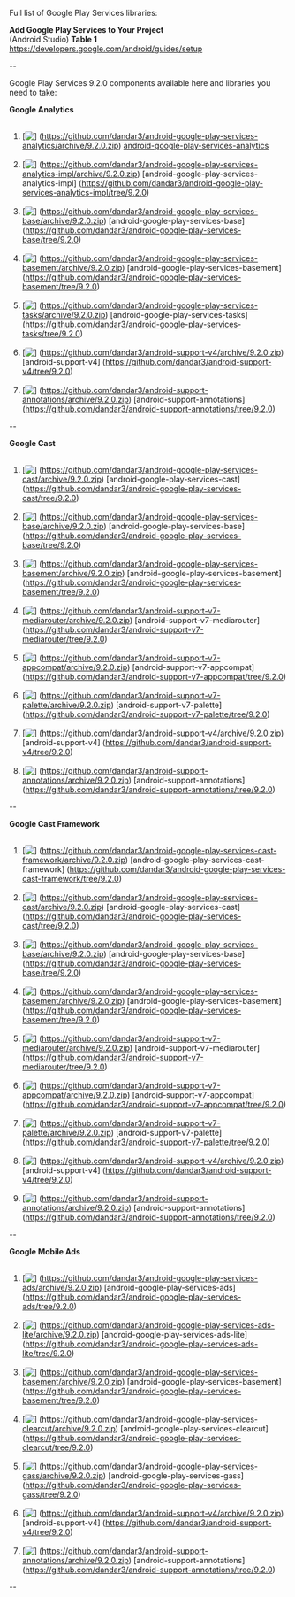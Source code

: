 Full list of Google Play Services libraries:<br/>

**Add Google Play Services to Your Project**<br/>
(Android Studio) **Table 1**<br/>
https://developers.google.com/android/guides/setup

--

Google Play Services 9.2.0 components available here and libraries you need to take:

**Google Analytics**<br/>
&#160;&#160;&#160;&#160;&#160;
1. [<img src="https://github.com/google/material-design-icons/blob/master/file/1x_web/ic_file_download_black_24dp.png" align="top" />]
(https://github.com/dandar3/android-google-play-services-analytics/archive/9.2.0.zip)
[android-google-play-services-analytics](https://github.com/dandar3/android-google-play-services-analytics/tree/9.2.0)<br/>
&#160;&#160;&#160;&#160;&#160;
2. [<img src="https://github.com/google/material-design-icons/blob/master/file/1x_web/ic_file_download_black_24dp.png" align="top" />]
(https://github.com/dandar3/android-google-play-services-analytics-impl/archive/9.2.0.zip)
[android-google-play-services-analytics-impl]
(https://github.com/dandar3/android-google-play-services-analytics-impl/tree/9.2.0)<br/>
&#160;&#160;&#160;&#160;&#160;
3. [<img src="https://github.com/google/material-design-icons/blob/master/file/1x_web/ic_file_download_black_24dp.png" align="top" />]
(https://github.com/dandar3/android-google-play-services-base/archive/9.2.0.zip)
[android-google-play-services-base]
(https://github.com/dandar3/android-google-play-services-base/tree/9.2.0)<br/>
&#160;&#160;&#160;&#160;&#160;
4. [<img src="https://github.com/google/material-design-icons/blob/master/file/1x_web/ic_file_download_black_24dp.png" align="top" />]
(https://github.com/dandar3/android-google-play-services-basement/archive/9.2.0.zip)
[android-google-play-services-basement]
(https://github.com/dandar3/android-google-play-services-basement/tree/9.2.0)<br/>
&#160;&#160;&#160;&#160;&#160;
5. [<img src="https://github.com/google/material-design-icons/blob/master/file/1x_web/ic_file_download_black_24dp.png" align="top" />]
(https://github.com/dandar3/android-google-play-services-tasks/archive/9.2.0.zip)
[android-google-play-services-tasks] 
(https://github.com/dandar3/android-google-play-services-tasks/tree/9.2.0)<br/>
&#160;&#160;&#160;&#160;&#160;
6. [<img src="https://github.com/google/material-design-icons/blob/master/file/1x_web/ic_file_download_black_24dp.png" align="top" />]
(https://github.com/dandar3/android-support-v4/archive/9.2.0.zip)
[android-support-v4]
(https://github.com/dandar3/android-support-v4/tree/9.2.0)<br/>
&#160;&#160;&#160;&#160;&#160;
7. [<img src="https://github.com/google/material-design-icons/blob/master/file/1x_web/ic_file_download_black_24dp.png" align="top" />]
(https://github.com/dandar3/android-support-annotations/archive/9.2.0.zip)
[android-support-annotations]
(https://github.com/dandar3/android-support-annotations/tree/9.2.0)

--

**Google Cast**<br/>
&#160;&#160;&#160;&#160;&#160;
1. [<img src="https://github.com/google/material-design-icons/blob/master/file/1x_web/ic_file_download_black_24dp.png" align="top" />]
(https://github.com/dandar3/android-google-play-services-cast/archive/9.2.0.zip)
[android-google-play-services-cast]
(https://github.com/dandar3/android-google-play-services-cast/tree/9.2.0)<br/>
&#160;&#160;&#160;&#160;&#160;
2. [<img src="https://github.com/google/material-design-icons/blob/master/file/1x_web/ic_file_download_black_24dp.png" align="top" />]
(https://github.com/dandar3/android-google-play-services-base/archive/9.2.0.zip)
[android-google-play-services-base]
(https://github.com/dandar3/android-google-play-services-base/tree/9.2.0)<br/>
&#160;&#160;&#160;&#160;&#160;
3. [<img src="https://github.com/google/material-design-icons/blob/master/file/1x_web/ic_file_download_black_24dp.png" align="top" />]
(https://github.com/dandar3/android-google-play-services-basement/archive/9.2.0.zip)
[android-google-play-services-basement]
(https://github.com/dandar3/android-google-play-services-basement/tree/9.2.0)<br/>
&#160;&#160;&#160;&#160;&#160;
4. [<img src="https://github.com/google/material-design-icons/blob/master/file/1x_web/ic_file_download_black_24dp.png" align="top" />]
(https://github.com/dandar3/android-support-v7-mediarouter/archive/9.2.0.zip)
[android-support-v7-mediarouter]
(https://github.com/dandar3/android-support-v7-mediarouter/tree/9.2.0)<br/>
&#160;&#160;&#160;&#160;&#160;
5. [<img src="https://github.com/google/material-design-icons/blob/master/file/1x_web/ic_file_download_black_24dp.png" align="top" />]
(https://github.com/dandar3/android-support-v7-appcompat/archive/9.2.0.zip)
[android-support-v7-appcompat]
(https://github.com/dandar3/android-support-v7-appcompat/tree/9.2.0)<br/>
&#160;&#160;&#160;&#160;&#160;
6. [<img src="https://github.com/google/material-design-icons/blob/master/file/1x_web/ic_file_download_black_24dp.png" align="top" />]
(https://github.com/dandar3/android-support-v7-palette/archive/9.2.0.zip)
[android-support-v7-palette]
(https://github.com/dandar3/android-support-v7-palette/tree/9.2.0)<br/>
&#160;&#160;&#160;&#160;&#160;
7. [<img src="https://github.com/google/material-design-icons/blob/master/file/1x_web/ic_file_download_black_24dp.png" align="top" />]
(https://github.com/dandar3/android-support-v4/archive/9.2.0.zip)
[android-support-v4]
(https://github.com/dandar3/android-support-v4/tree/9.2.0)<br/>
&#160;&#160;&#160;&#160;&#160;
8. [<img src="https://github.com/google/material-design-icons/blob/master/file/1x_web/ic_file_download_black_24dp.png" align="top" />]
(https://github.com/dandar3/android-support-annotations/archive/9.2.0.zip)
[android-support-annotations]
(https://github.com/dandar3/android-support-annotations/tree/9.2.0)<br/>

--

**Google Cast Framework**<br/>
&#160;&#160;&#160;&#160;&#160;
1. [<img src="https://github.com/google/material-design-icons/blob/master/file/1x_web/ic_file_download_black_24dp.png" align="top" />]
(https://github.com/dandar3/android-google-play-services-cast-framework/archive/9.2.0.zip)
[android-google-play-services-cast-framework]
(https://github.com/dandar3/android-google-play-services-cast-framework/tree/9.2.0)<br/>
&#160;&#160;&#160;&#160;&#160;
2. [<img src="https://github.com/google/material-design-icons/blob/master/file/1x_web/ic_file_download_black_24dp.png" align="top" />]
(https://github.com/dandar3/android-google-play-services-cast/archive/9.2.0.zip)
[android-google-play-services-cast]
(https://github.com/dandar3/android-google-play-services-cast/tree/9.2.0)<br/>
&#160;&#160;&#160;&#160;&#160;
3. [<img src="https://github.com/google/material-design-icons/blob/master/file/1x_web/ic_file_download_black_24dp.png" align="top" />]
(https://github.com/dandar3/android-google-play-services-base/archive/9.2.0.zip)
[android-google-play-services-base]
(https://github.com/dandar3/android-google-play-services-base/tree/9.2.0)<br/>
&#160;&#160;&#160;&#160;&#160;
4. [<img src="https://github.com/google/material-design-icons/blob/master/file/1x_web/ic_file_download_black_24dp.png" align="top" />]
(https://github.com/dandar3/android-google-play-services-basement/archive/9.2.0.zip)
[android-google-play-services-basement]
(https://github.com/dandar3/android-google-play-services-basement/tree/9.2.0)<br/>
&#160;&#160;&#160;&#160;&#160;
5. [<img src="https://github.com/google/material-design-icons/blob/master/file/1x_web/ic_file_download_black_24dp.png" align="top" />]
(https://github.com/dandar3/android-support-v7-mediarouter/archive/9.2.0.zip)
[android-support-v7-mediarouter]
(https://github.com/dandar3/android-support-v7-mediarouter/tree/9.2.0)<br/>
&#160;&#160;&#160;&#160;&#160;
6. [<img src="https://github.com/google/material-design-icons/blob/master/file/1x_web/ic_file_download_black_24dp.png" align="top" />]
(https://github.com/dandar3/android-support-v7-appcompat/archive/9.2.0.zip)
[android-support-v7-appcompat]
(https://github.com/dandar3/android-support-v7-appcompat/tree/9.2.0)<br/>
&#160;&#160;&#160;&#160;&#160;
7. [<img src="https://github.com/google/material-design-icons/blob/master/file/1x_web/ic_file_download_black_24dp.png" align="top" />]
(https://github.com/dandar3/android-support-v7-palette/archive/9.2.0.zip)
[android-support-v7-palette]
(https://github.com/dandar3/android-support-v7-palette/tree/9.2.0)<br/>
&#160;&#160;&#160;&#160;&#160;
8. [<img src="https://github.com/google/material-design-icons/blob/master/file/1x_web/ic_file_download_black_24dp.png" align="top" />]
(https://github.com/dandar3/android-support-v4/archive/9.2.0.zip)
[android-support-v4]
(https://github.com/dandar3/android-support-v4/tree/9.2.0)<br/>
&#160;&#160;&#160;&#160;&#160;
9. [<img src="https://github.com/google/material-design-icons/blob/master/file/1x_web/ic_file_download_black_24dp.png" align="top" />]
(https://github.com/dandar3/android-support-annotations/archive/9.2.0.zip)
[android-support-annotations]
(https://github.com/dandar3/android-support-annotations/tree/9.2.0)<br/>

--

**Google Mobile Ads**<br/>
&#160;&#160;&#160;&#160;&#160;
1. [<img src="https://github.com/google/material-design-icons/blob/master/file/1x_web/ic_file_download_black_24dp.png" align="top" />]
(https://github.com/dandar3/android-google-play-services-ads/archive/9.2.0.zip)
[android-google-play-services-ads]
(https://github.com/dandar3/android-google-play-services-ads/tree/9.2.0)<br/>
&#160;&#160;&#160;&#160;&#160;
2. [<img src="https://github.com/google/material-design-icons/blob/master/file/1x_web/ic_file_download_black_24dp.png" align="top" />]
(https://github.com/dandar3/android-google-play-services-ads-lite/archive/9.2.0.zip)
[android-google-play-services-ads-lite]
(https://github.com/dandar3/android-google-play-services-ads-lite/tree/9.2.0)<br/>
&#160;&#160;&#160;&#160;&#160;
3. [<img src="https://github.com/google/material-design-icons/blob/master/file/1x_web/ic_file_download_black_24dp.png" align="top" />]
(https://github.com/dandar3/android-google-play-services-basement/archive/9.2.0.zip)
[android-google-play-services-basement]
(https://github.com/dandar3/android-google-play-services-basement/tree/9.2.0)<br/>
&#160;&#160;&#160;&#160;&#160;
4. [<img src="https://github.com/google/material-design-icons/blob/master/file/1x_web/ic_file_download_black_24dp.png" align="top" />]
(https://github.com/dandar3/android-google-play-services-clearcut/archive/9.2.0.zip)
[android-google-play-services-clearcut]
(https://github.com/dandar3/android-google-play-services-clearcut/tree/9.2.0)<br/>
&#160;&#160;&#160;&#160;&#160;
5. [<img src="https://github.com/google/material-design-icons/blob/master/file/1x_web/ic_file_download_black_24dp.png" align="top" />]
(https://github.com/dandar3/android-google-play-services-gass/archive/9.2.0.zip)
[android-google-play-services-gass]
(https://github.com/dandar3/android-google-play-services-gass/tree/9.2.0)<br/>
&#160;&#160;&#160;&#160;&#160;
6. [<img src="https://github.com/google/material-design-icons/blob/master/file/1x_web/ic_file_download_black_24dp.png" align="top" />]
(https://github.com/dandar3/android-support-v4/archive/9.2.0.zip)
[android-support-v4]
(https://github.com/dandar3/android-support-v4/tree/9.2.0)<br/>
&#160;&#160;&#160;&#160;&#160;
7. [<img src="https://github.com/google/material-design-icons/blob/master/file/1x_web/ic_file_download_black_24dp.png" align="top" />]
(https://github.com/dandar3/android-support-annotations/archive/9.2.0.zip)
[android-support-annotations]
(https://github.com/dandar3/android-support-annotations/tree/9.2.0)<br/>

--

<!--
 TEMPLATE
 ~~~~~~~~
&#160;&#160;&#160;&#160;&#160;
[<img src="https://github.com/google/material-design-icons/blob/master/file/1x_web/ic_file_download_black_24dp.png" align="top" />]
(https://github.com/dandar3/PROJECT/archive/9.2.0.zip)
[PROJECT]
(https://github.com/dandar3/PROJECT/tree/9.2.0)<br/>
 -->
